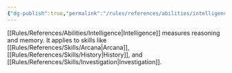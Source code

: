 ```yaml
---
{"dg-publish":true,"permalink":"/rules/references/abilities/intelligence/"}
---
```


[[Rules/References/Abilities/Intelligence\|Intelligence]] measures reasoning and memory. It applies to skills like [[Rules/References/Skills/Arcana\|Arcana]], [[Rules/References/Skills/History\|History]], and [[Rules/References/Skills/Investigation\|Investigation]].